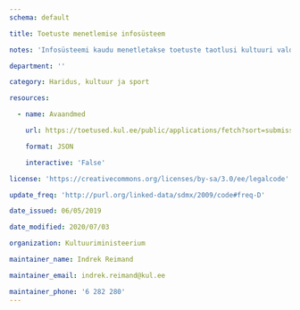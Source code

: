 ```yaml
---
schema: default

title: Toetuste menetlemise infosüsteem

notes: 'Infosüsteemi kaudu menetletakse toetuste taotlusi kultuuri valdkonnas ning avaandmete hulgas on näidatud juba menetletud taotlused.'

department: ''

category: Haridus, kultuur ja sport

resources:

  - name: Avaandmed

    url: https://toetused.kul.ee/public/applications/fetch?sort=submission_date%7Cdesc&page=1&per_page=20000000&applicant=&organization=&applicationround=&submissionDate=%7B%22start%22:null,%22end%22:null%7D

    format: JSON

    interactive: 'False'

license: 'https://creativecommons.org/licenses/by-sa/3.0/ee/legalcode'

update_freq: 'http://purl.org/linked-data/sdmx/2009/code#freq-D'

date_issued: 06/05/2019

date_modified: 2020/07/03

organization: Kultuuriministeerium

maintainer_name: Indrek Reimand

maintainer_email: indrek.reimand@kul.ee

maintainer_phone: '6 282 280'
---
```

